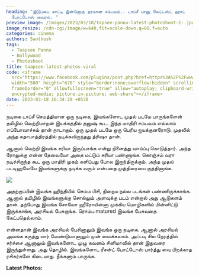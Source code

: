```yaml
---
heading: "இடுப்பை காட்டி இன்னொரு தரமான சம்பவம்.. டாப்சீ பானு லேட்டஸ்ட் ஹாட்
  போட்டோஸ் வைரல். "
preview_image: /images/2023/03/18/tapsee-pannu-latest-photoshoot-1-.jpg
image_resize: /cdn-cgi/image/w=640,fit=scale-down,q=80,f=auto
categories: cinema
authors: Santhosh
tags:
  - Taapsee Pannu
  - Bollywood
  - Photoshoot
title: taapsee-latest-photos-viral
code: <iframe
  src="https://www.facebook.com/plugins/post.php?href=https%3A%2F%2Fwww.facebook.com%2Fbujjibabu.buddy%2Fposts%2Fpfbid023st5ifzz7sxPu695TjM6MYh9W5aTQgSkQhqX331hxX1xb8GZgQqbzdZgQUBH5xUTl&show_text=true&width=500"
  width="500" height="670" style="border:none;overflow:hidden" scrolling="no"
  frameborder="0" allowfullscreen="true" allow="autoplay; clipboard-write;
  encrypted-media; picture-in-picture; web-share"></iframe>
date: 2023-03-18 16:34:29 +0530
---
```

நடிகை டாப்சீ செமத்தியான ஒரு நடிகை, இவங்களோட முதல் படமே பாருங்களேன் தமிழில் வெற்றிமாறன் இயக்கத்தில் தனுஷ் கூட. இந்த மாதிரி சம்பவம் எல்லாம் எப்போவாச்சும் தான் நாடாகும். ஒரு முதல் படமே ஒரு பெரிய ஐயக்குனரோடு. முதலில் அந்த கதாபாத்திரத்தில் நடிக்கவிருந்தது த்ரிஷா தான். 

ஆனால் வெற்றி இவங்க சரியா இருப்பாங்க என்று நினைத்து வாய்ப்பு கொடுத்தார். அந்த ரோலுக்கு என்ன தேவையோ அதை மட்டும் சரியா பண்ணாங்க. கொஞ்சம் வரா நடிச்சிருந்த கூட ஒரு மாதிரி முகம் சுளிப்பது போல இருந்திருக்கும். அந்த முதல் படடிஹலேயே இவங்களுக்கு நடிக்க வரும் என்பதை முத்திரையை குத்தினாங்க.

![](/images/2023/03/18/tapsee-pannu-latest-photoshoot-2-.jpg)

அதற்குப்பின் இவங்க ஹிந்தியில் செம்ம பிசி, நிறைய நல்ல படங்கள் பண்ணிருக்காங்க. ஆனால் தமிழில் இவங்களுக்கு சொல்லும் அளவுக்கு படம் என்றால் அது ஆடுகளம் தான். தற்போது இவங்க சோலோ ஹீரோயின்னா முக்கிய மொழிகளில் மின்னிட்டு இருக்காங்க, அரசியல் பேசுறாங்க. ரொம்ப matured இவங்க பேசுவதை கேட்பதெல்லாம்.

என்னதான் இவங்க அரசியல் பேசினாலும் இவங்க ஒரு நடிகை. ஆனால் அரசியல் அவங்க கருத்து யார் வேண்டுமானாலும் முன் வைக்கலாம். அப்படி சில நேரத்தில் சர்ச்சை ஆனாலும் இவங்களோட முழு கவனம் சினிமாவில் தான் இதுவரை இருந்துள்ளது. அது தொழில். இவங்களோட ரீசன்ட் போட்டோஸ் பார்த்து வை பிறக்காத ரசிகர்களே கிடையாது. நீங்களும் பாருங்க. 

**L﻿atest Photos:**